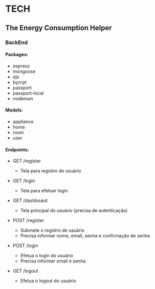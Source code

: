 # TECH

## The Energy Consumption Helper



### BackEnd



#### Packages:

* express
* mongoose
* ejs
* bycrpt
* passport
* passport-local
* nodemon



#### Models:

* appliance
* home
* room
* user



#### Endpoints:

* GET /register

  * Tela para registro de usuário

* GET /login

  * Tela para efetuar login

* GET /dashboard

  * Tela principal do usuário (precisa de autenticação)

* POST /register

  * Submete o registro de usuário
  * Precisa informar nome, email, senha e confirmação de senha

* POST /login

  * Efetua o login do usuário
  * Precisa informar email e senha

* GET /logout

  * Efetua o logout do usuário

  



